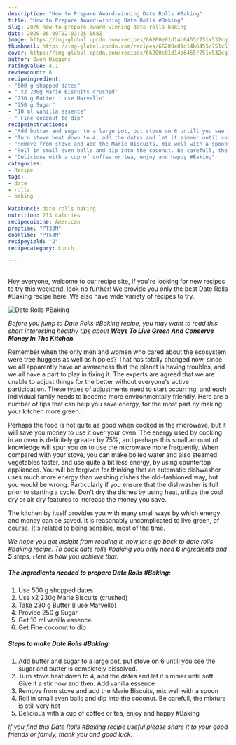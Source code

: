 ```yaml
---
description: "How to Prepare Award-winning Date Rolls #Baking"
title: "How to Prepare Award-winning Date Rolls #Baking"
slug: 2876-how-to-prepare-award-winning-date-rolls-baking
date: 2020-06-09T02:03:25.868Z
image: https://img-global.cpcdn.com/recipes/66200e01d14b6455/751x532cq70/date-rolls-baking-recipe-main-photo.jpg
thumbnail: https://img-global.cpcdn.com/recipes/66200e01d14b6455/751x532cq70/date-rolls-baking-recipe-main-photo.jpg
cover: https://img-global.cpcdn.com/recipes/66200e01d14b6455/751x532cq70/date-rolls-baking-recipe-main-photo.jpg
author: Owen Higgins
ratingvalue: 4.1
reviewcount: 6
recipeingredient:
- "500 g shopped dates"
- " x2 230g Marie Biscuits crushed"
- "230 g Butter i use Marvello"
- "250 g Sugar"
- "10 ml vanilla essence"
- " Fine coconut to dip"
recipeinstructions:
- "Add butter and sugar to a large pot, put stove on 6 untill you see the sugar and butter is completely dissolved."
- "Turn stove heat down to 4, add the dates and let it simmer until soft. Give it a stir now and then. Add vanilla essence"
- "Remove from stove and add the Marie Biscuits, mix well with a spoon"
- "Roll in small even balls and dip into the coconut. Be carefull, the mixture is still very hot"
- "Delicious with a cup of coffee or tea, enjoy and happy #Baking"
categories:
- Recipe
tags:
- date
- rolls
- baking

katakunci: date rolls baking 
nutrition: 213 calories
recipecuisine: American
preptime: "PT33M"
cooktime: "PT53M"
recipeyield: "2"
recipecategory: Lunch

---
```

<br>
Hey everyone, welcome to our recipe site, If you're looking for new recipes to try this weekend, look no further! We provide you only the best Date Rolls #Baking recipe here. We also have wide variety of recipes to try.
<br>


![Date Rolls #Baking](https://img-global.cpcdn.com/recipes/66200e01d14b6455/751x532cq70/date-rolls-baking-recipe-main-photo.jpg)

<i>Before you jump to Date Rolls #Baking recipe, you may want to read this short interesting healthy tips about 
<strong>Ways To Live Green And Conserve Money In The Kitchen</strong>.</i>
</br>

Remember when the only men and women who cared about the ecosystem were tree huggers as well as hippies? That has totally changed now, since we all apparently have an awareness that the planet is having troubles, and we all have a part to play in fixing it. The experts are agreed that we are unable to adjust things for the better without everyone's active participation. These types of adjustments need to start occurring, and each individual family needs to become more environmentally friendly. Here are a number of tips that can help you save energy, for the most part by making your kitchen more green.

Perhaps the food is not quite as good when cooked in the microwave, but it will save you money to use it over your oven. The energy used by cooking in an oven is definitely greater by 75%, and perhaps this small amount of knowledge will spur you on to use the microwave more frequently. When compared with your stove, you can make boiled water and also steamed vegetables faster, and use quite a bit less energy, by using countertop appliances. You will be forgiven for thinking that an automatic dishwasher uses much more energy than washing dishes the old-fashioned way, but you would be wrong. Particularly if you ensure that the dishwasher is full prior to starting a cycle. Don't dry the dishes by using heat, utilize the cool dry or air dry features to increase the money you save.

The kitchen by itself provides you with many small ways by which energy and money can be saved. It is reasonably uncomplicated to live green, of course. It's related to being sensible, most of the time.


<i>We hope you got insight from reading it, now let's go back to date rolls #baking recipe. To cook date rolls #baking you only need <strong>6</strong> ingredients and <strong>5</strong> steps. Here is how you achieve that.
</i>

##### The ingredients needed to prepare Date Rolls #Baking:

1. Use 500 g shopped dates
1. Use  x2 230g Marie Biscuits (crushed)
1. Take 230 g Butter (i use Marvello)
1. Provide 250 g Sugar
1. Get 10 ml vanilla essence
1. Get  Fine coconut to dip


##### Steps to make Date Rolls #Baking:

1. Add butter and sugar to a large pot, put stove on 6 untill you see the sugar and butter is completely dissolved.
1. Turn stove heat down to 4, add the dates and let it simmer until soft. Give it a stir now and then. Add vanilla essence
1. Remove from stove and add the Marie Biscuits, mix well with a spoon
1. Roll in small even balls and dip into the coconut. Be carefull, the mixture is still very hot
1. Delicious with a cup of coffee or tea, enjoy and happy #Baking


<i>If you find this Date Rolls #Baking recipe useful please share it to your good friends or family, thank you and good luck.</i>
